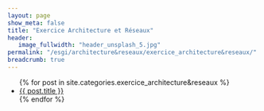 ```yaml
---
layout: page
show_meta: false
title: "Exercice Architecture et Réseaux"
header:
   image_fullwidth: "header_unsplash_5.jpg"
permalink: "/esgi/architecture&reseaux/exercice_architecture&reseaux/"
breadcrumb: true
---
```

<ul>
    {% for post in site.categories.exercice_architecture&reseaux %}
    <li><a href="{{ site.url }}{{ post.url }}">{{ post.title }}</a></li>
    {% endfor %}
</ul>
